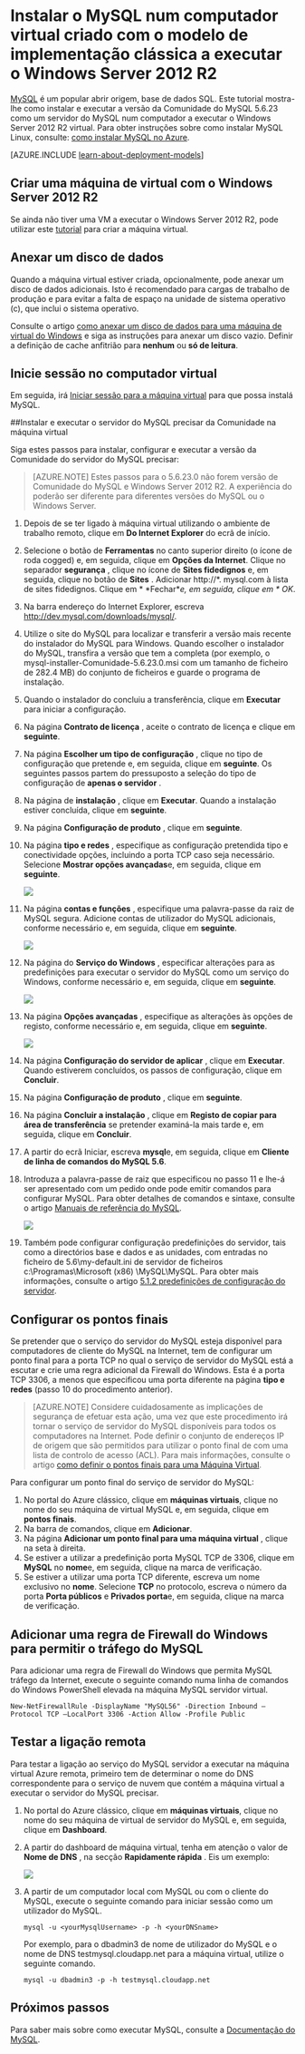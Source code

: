 <properties
    pageTitle="Criar uma VM executar MySQL | Microsoft Azure"
    description="Crie uma máquina de virtual Azure que executem o Windows Server 2012 R2 e a base de dados do MySQL utilizando o modelo de implementação clássica."
    services="virtual-machines-windows"
    documentationCenter=""
    authors="cynthn"
    manager="timlt"
    editor="tysonn"
    tags="azure-service-management"/>

<tags
    ms.service="virtual-machines-windows"
    ms.workload="infrastructure-services"
    ms.tgt_pltfrm="vm-windows"
    ms.devlang="na"
    ms.topic="article"
    ms.date="07/25/2016"
    ms.author="cynthn"/>


# <a name="install-mysql-on-a-virtual-machine-created-with-the-classic-deployment-model-running-windows-server-2012-r2"></a>Instalar o MySQL num computador virtual criado com o modelo de implementação clássica a executar o Windows Server 2012 R2

[MySQL](http://www.mysql.com) é um popular abrir origem, base de dados SQL. Este tutorial mostra-lhe como instalar e executar a versão da Comunidade do MySQL 5.6.23 como um servidor do MySQL num computador a executar o Windows Server 2012 R2 virtual. Para obter instruções sobre como instalar MySQL Linux, consulte: [como instalar MySQL no Azure](virtual-machines-linux-mysql-install.md).

[AZURE.INCLUDE [learn-about-deployment-models](../../includes/learn-about-deployment-models-classic-include.md)]

## <a name="create-a-virtual-machine-running-windows-server-2012-r2"></a>Criar uma máquina de virtual com o Windows Server 2012 R2

Se ainda não tiver uma VM a executar o Windows Server 2012 R2, pode utilizar este [tutorial](virtual-machines-windows-classic-tutorial.md) para criar a máquina virtual. 

## <a name="attach-a-data-disk"></a>Anexar um disco de dados

Quando a máquina virtual estiver criada, opcionalmente, pode anexar um disco de dados adicionais. Isto é recomendado para cargas de trabalho de produção e para evitar a falta de espaço na unidade de sistema operativo (c), que inclui o sistema operativo.

Consulte o artigo [como anexar um disco de dados para uma máquina de virtual do Windows](virtual-machines-windows-classic-attach-disk.md) e siga as instruções para anexar um disco vazio. Definir a definição de cache anfitrião para **nenhum** ou **só de leitura**.

## <a name="log-on-to-the-virtual-machine"></a>Inicie sessão no computador virtual

Em seguida, irá [Iniciar sessão para a máquina virtual](virtual-machines-windows-classic-connect-logon.md) para que possa instalá MySQL.

##<a name="install-and-run-mysql-community-server-on-the-virtual-machine"></a>Instalar e executar o servidor do MySQL precisar da Comunidade na máquina virtual

Siga estes passos para instalar, configurar e executar a versão da Comunidade do servidor do MySQL precisar:

> [AZURE.NOTE] Estes passos para o 5.6.23.0 não forem versão de Comunidade do MySQL e Windows Server 2012 R2. A experiência do poderão ser diferente para diferentes versões do MySQL ou o Windows Server.

1.  Depois de se ter ligado à máquina virtual utilizando o ambiente de trabalho remoto, clique em **Do Internet Explorer** do ecrã de início.
2.  Selecione o botão de **Ferramentas** no canto superior direito (o ícone de roda cogged) e, em seguida, clique em **Opções da Internet**. Clique no separador **segurança** , clique no ícone de **Sites fidedignos** e, em seguida, clique no botão de **Sites** . Adicionar http://*. mysql.com à lista de sites fidedignos. Clique em * *Fechar**e, em seguida, clique em * *OK**.
3.  Na barra endereço do Internet Explorer, escreva http://dev.mysql.com/downloads/mysql/.
4.  Utilize o site do MySQL para localizar e transferir a versão mais recente do instalador do MySQL para Windows. Quando escolher o instalador do MySQL, transfira a versão que tem a completa (por exemplo, o mysql-installer-Comunidade-5.6.23.0.msi com um tamanho de ficheiro de 282.4 MB) do conjunto de ficheiros e guarde o programa de instalação.
5.  Quando o instalador do concluiu a transferência, clique em **Executar** para iniciar a configuração.
6.  Na página **Contrato de licença** , aceite o contrato de licença e clique em **seguinte**.
7.  Na página **Escolher um tipo de configuração** , clique no tipo de configuração que pretende e, em seguida, clique em **seguinte**. Os seguintes passos partem do pressuposto a seleção do tipo de configuração de **apenas o servidor** .
8.  Na página de **instalação** , clique em **Executar**. Quando a instalação estiver concluída, clique em **seguinte**.
9.  Na página **Configuração de produto** , clique em **seguinte**.
10. Na página **tipo e redes** , especifique as configuração pretendida tipo e conectividade opções, incluindo a porta TCP caso seja necessário. Selecione **Mostrar opções avançadas**e, em seguida, clique em **seguinte**.

    ![](./media/virtual-machines-windows-classic-mysql-2008r2/MySQL_TypeNetworking.png)

11. Na página **contas e funções** , especifique uma palavra-passe da raiz de MySQL segura. Adicione contas de utilizador do MySQL adicionais, conforme necessário e, em seguida, clique em **seguinte**.

    ![](./media/virtual-machines-windows-classic-mysql-2008r2/MySQL_AccountsRoles_Filled.png)

12. Na página do **Serviço do Windows** , especificar alterações para as predefinições para executar o servidor do MySQL como um serviço do Windows, conforme necessário e, em seguida, clique em **seguinte**.

    ![](./media/virtual-machines-windows-classic-mysql-2008r2/MySQL_WindowsService.png)

13. Na página **Opções avançadas** , especifique as alterações às opções de registo, conforme necessário e, em seguida, clique em **seguinte**.

    ![](./media/virtual-machines-windows-classic-mysql-2008r2/MySQL_AdvOptions.png)

14. Na página **Configuração do servidor de aplicar** , clique em **Executar**. Quando estiverem concluídos, os passos de configuração, clique em **Concluir**.
15. Na página **Configuração de produto** , clique em **seguinte**.
16. Na página **Concluir a instalação** , clique em **Registo de copiar para área de transferência** se pretender examiná-la mais tarde e, em seguida, clique em **Concluir**.
17. A partir do ecrã Iniciar, escreva **mysql**e, em seguida, clique em **Cliente de linha de comandos do MySQL 5.6**.
18. Introduza a palavra-passe de raiz que especificou no passo 11 e lhe-á ser apresentado com um pedido onde pode emitir comandos para configurar MySQL. Para obter detalhes de comandos e sintaxe, consulte o artigo [Manuais de referência do MySQL](http://dev.mysql.com/doc/refman/5.6/en/server-configuration-defaults.html).

    ![](./media/virtual-machines-windows-classic-mysql-2008r2/MySQL_CommandPrompt.png)

19. Também pode configurar configuração predefinições do servidor, tais como a directórios base e dados e as unidades, com entradas no ficheiro de 5.6\my-default.ini de servidor de ficheiros c:\Programas\Microsoft (x86) \MySQL\MySQL. Para obter mais informações, consulte o artigo [5.1.2 predefinições de configuração do servidor](http://dev.mysql.com/doc/refman/5.6/en/server-configuration-defaults.html).

## <a name="configure-endpoints"></a>Configurar os pontos finais

Se pretender que o serviço do servidor do MySQL esteja disponível para computadores de cliente do MySQL na Internet, tem de configurar um ponto final para a porta TCP no qual o serviço de servidor do MySQL está a escutar e crie uma regra adicional da Firewall do Windows. Esta é a porta TCP 3306, a menos que especificou uma porta diferente na página **tipo e redes** (passo 10 do procedimento anterior).


> [AZURE.NOTE] Considere cuidadosamente as implicações de segurança de efetuar esta ação, uma vez que este procedimento irá tornar o serviço de servidor do MySQL disponíveis para todos os computadores na Internet. Pode definir o conjunto de endereços IP de origem que são permitidos para utilizar o ponto final de com uma lista de controlo de acesso (ACL). Para mais informações, consulte o artigo [como definir o pontos finais para uma Máquina Virtual](virtual-machines-windows-classic-setup-endpoints.md).


Para configurar um ponto final do serviço de servidor do MySQL:

1.  No portal do Azure clássico, clique em **máquinas virtuais**, clique no nome do seu máquina de virtual MySQL e, em seguida, clique em **pontos finais**.
2.  Na barra de comandos, clique em **Adicionar**.
3.  Na página **Adicionar um ponto final para uma máquina virtual** , clique na seta à direita.
4.  Se estiver a utilizar a predefinição porta MySQL TCP de 3306, clique em **MySQL** no **nome**e, em seguida, clique na marca de verificação.
5.  Se estiver a utilizar uma porta TCP diferente, escreva um nome exclusivo no **nome**. Selecione **TCP** no protocolo, escreva o número da porta **Porta públicos** e **Privados porta**e, em seguida, clique na marca de verificação.

## <a name="add-a-windows-firewall-rule-to-allow-mysql-traffic"></a>Adicionar uma regra de Firewall do Windows para permitir o tráfego do MySQL

Para adicionar uma regra de Firewall do Windows que permita MySQL tráfego da Internet, execute o seguinte comando numa linha de comandos do Windows PowerShell elevada na máquina MySQL servidor virtual.

    New-NetFirewallRule -DisplayName "MySQL56" -Direction Inbound –Protocol TCP –LocalPort 3306 -Action Allow -Profile Public


    
## <a name="test-your-remote-connection"></a>Testar a ligação remota


Para testar a ligação ao serviço do MySQL servidor a executar na máquina virtual Azure remota, primeiro tem de determinar o nome do DNS correspondente para o serviço de nuvem que contém a máquina virtual a executar o servidor do MySQL precisar.

1.  No portal do Azure clássico, clique em **máquinas virtuais**, clique no nome do seu máquina de virtual de servidor do MySQL e, em seguida, clique em **Dashboard**.
2.  A partir do dashboard de máquina virtual, tenha em atenção o valor de **Nome de DNS** , na secção **Rapidamente rápida** . Eis um exemplo:

    ![](./media/virtual-machines-windows-classic-mysql-2008r2/MySQL_DNSName.png)

3.  A partir de um computador local com MySQL ou com o cliente do MySQL, execute o seguinte comando para iniciar sessão como um utilizador do MySQL.

        mysql -u <yourMysqlUsername> -p -h <yourDNSname>

    Por exemplo, para o dbadmin3 de nome de utilizador do MySQL e o nome de DNS testmysql.cloudapp.net para a máquina virtual, utilize o seguinte comando.

        mysql -u dbadmin3 -p -h testmysql.cloudapp.net


## <a name="next-steps"></a>Próximos passos

Para saber mais sobre como executar MySQL, consulte a [Documentação do MySQL](http://dev.mysql.com/doc/).
